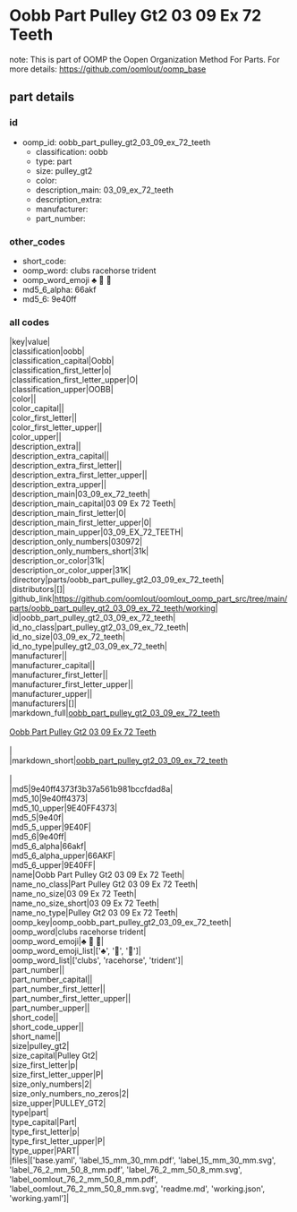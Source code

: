 # Oobb Part Pulley Gt2 03 09 Ex 72 Teeth  

note: This is part of OOMP the Oopen Organization Method For Parts. For more details: https://github.com/oomlout/oomp_base

##  part details





### id
* oomp_id: oobb_part_pulley_gt2_03_09_ex_72_teeth
  * classification: oobb
  * type: part
  * size: pulley_gt2
  * color: 
  * description_main: 03_09_ex_72_teeth
  * description_extra: 
  * manufacturer: 
  * part_number: 

### other_codes
* short_code: 
* oomp_word: clubs racehorse trident
* oomp_word_emoji :clubs: :racehorse: :trident:
* md5_6_alpha: 66akf
* md5_6: 9e40ff

### all codes 
|key|value|  
|classification|oobb|  
|classification_capital|Oobb|  
|classification_first_letter|o|  
|classification_first_letter_upper|O|  
|classification_upper|OOBB|  
|color||  
|color_capital||  
|color_first_letter||  
|color_first_letter_upper||  
|color_upper||  
|description_extra||  
|description_extra_capital||  
|description_extra_first_letter||  
|description_extra_first_letter_upper||  
|description_extra_upper||  
|description_main|03_09_ex_72_teeth|  
|description_main_capital|03 09 Ex 72 Teeth|  
|description_main_first_letter|0|  
|description_main_first_letter_upper|0|  
|description_main_upper|03_09_EX_72_TEETH|  
|description_only_numbers|030972|  
|description_only_numbers_short|31k|  
|description_or_color|31k|  
|description_or_color_upper|31K|  
|directory|parts/oobb_part_pulley_gt2_03_09_ex_72_teeth|  
|distributors|[]|  
|github_link|https://github.com/oomlout/oomlout_oomp_part_src/tree/main/parts/oobb_part_pulley_gt2_03_09_ex_72_teeth/working|  
|id|oobb_part_pulley_gt2_03_09_ex_72_teeth|  
|id_no_class|part_pulley_gt2_03_09_ex_72_teeth|  
|id_no_size|03_09_ex_72_teeth|  
|id_no_type|pulley_gt2_03_09_ex_72_teeth|  
|manufacturer||  
|manufacturer_capital||  
|manufacturer_first_letter||  
|manufacturer_first_letter_upper||  
|manufacturer_upper||  
|manufacturers|[]|  
|markdown_full|[oobb_part_pulley_gt2_03_09_ex_72_teeth](https://github.com/oomlout/oomlout_oomp_part_src/tree/main/parts/oobb_part_pulley_gt2_03_09_ex_72_teeth/working)<br>[](https://github.com/oomlout/oomlout_oomp_part_src/tree/main/parts/oobb_part_pulley_gt2_03_09_ex_72_teeth/working)<br>[Oobb Part Pulley Gt2 03 09 Ex 72 Teeth](https://github.com/oomlout/oomlout_oomp_part_src/tree/main/parts/oobb_part_pulley_gt2_03_09_ex_72_teeth/working)<br><br>|  
|markdown_short|[oobb_part_pulley_gt2_03_09_ex_72_teeth](https://github.com/oomlout/oomlout_oomp_part_src/tree/main/parts/oobb_part_pulley_gt2_03_09_ex_72_teeth/working)<br><br>|  
|md5|9e40ff4373f3b37a561b981bccfdad8a|  
|md5_10|9e40ff4373|  
|md5_10_upper|9E40FF4373|  
|md5_5|9e40f|  
|md5_5_upper|9E40F|  
|md5_6|9e40ff|  
|md5_6_alpha|66akf|  
|md5_6_alpha_upper|66AKF|  
|md5_6_upper|9E40FF|  
|name|Oobb Part Pulley Gt2 03 09 Ex 72 Teeth|  
|name_no_class|Part Pulley Gt2 03 09 Ex 72 Teeth|  
|name_no_size|03 09 Ex 72 Teeth|  
|name_no_size_short|03 09 Ex 72 Teeth|  
|name_no_type|Pulley Gt2 03 09 Ex 72 Teeth|  
|oomp_key|oomp_oobb_part_pulley_gt2_03_09_ex_72_teeth|  
|oomp_word|clubs racehorse trident|  
|oomp_word_emoji|:clubs: :racehorse: :trident:|  
|oomp_word_emoji_list|[':clubs:', ':racehorse:', ':trident:']|  
|oomp_word_list|['clubs', 'racehorse', 'trident']|  
|part_number||  
|part_number_capital||  
|part_number_first_letter||  
|part_number_first_letter_upper||  
|part_number_upper||  
|short_code||  
|short_code_upper||  
|short_name||  
|size|pulley_gt2|  
|size_capital|Pulley Gt2|  
|size_first_letter|p|  
|size_first_letter_upper|P|  
|size_only_numbers|2|  
|size_only_numbers_no_zeros|2|  
|size_upper|PULLEY_GT2|  
|type|part|  
|type_capital|Part|  
|type_first_letter|p|  
|type_first_letter_upper|P|  
|type_upper|PART|  
|files|['base.yaml', 'label_15_mm_30_mm.pdf', 'label_15_mm_30_mm.svg', 'label_76_2_mm_50_8_mm.pdf', 'label_76_2_mm_50_8_mm.svg', 'label_oomlout_76_2_mm_50_8_mm.pdf', 'label_oomlout_76_2_mm_50_8_mm.svg', 'readme.md', 'working.json', 'working.yaml']|  
